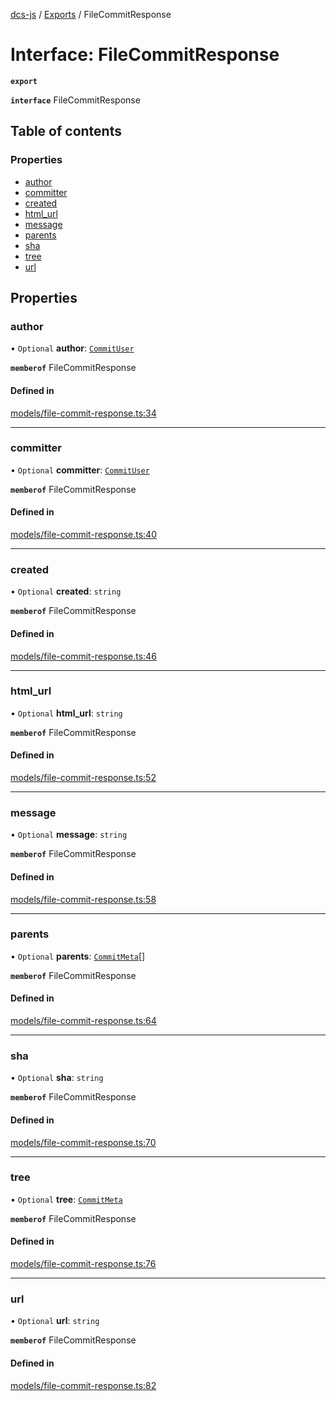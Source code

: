 [dcs-js](../README.md) / [Exports](../modules.md) / FileCommitResponse

# Interface: FileCommitResponse

**`export`**

**`interface`** FileCommitResponse

## Table of contents

### Properties

- [author](FileCommitResponse.md#author)
- [committer](FileCommitResponse.md#committer)
- [created](FileCommitResponse.md#created)
- [html\_url](FileCommitResponse.md#html_url)
- [message](FileCommitResponse.md#message)
- [parents](FileCommitResponse.md#parents)
- [sha](FileCommitResponse.md#sha)
- [tree](FileCommitResponse.md#tree)
- [url](FileCommitResponse.md#url)

## Properties

### <a id="author" name="author"></a> author

• `Optional` **author**: [`CommitUser`](CommitUser.md)

**`memberof`** FileCommitResponse

#### Defined in

[models/file-commit-response.ts:34](https://github.com/unfoldingWord/dcs-js/blob/09d5a5e/models/file-commit-response.ts#L34)

___

### <a id="committer" name="committer"></a> committer

• `Optional` **committer**: [`CommitUser`](CommitUser.md)

**`memberof`** FileCommitResponse

#### Defined in

[models/file-commit-response.ts:40](https://github.com/unfoldingWord/dcs-js/blob/09d5a5e/models/file-commit-response.ts#L40)

___

### <a id="created" name="created"></a> created

• `Optional` **created**: `string`

**`memberof`** FileCommitResponse

#### Defined in

[models/file-commit-response.ts:46](https://github.com/unfoldingWord/dcs-js/blob/09d5a5e/models/file-commit-response.ts#L46)

___

### <a id="html_url" name="html_url"></a> html\_url

• `Optional` **html\_url**: `string`

**`memberof`** FileCommitResponse

#### Defined in

[models/file-commit-response.ts:52](https://github.com/unfoldingWord/dcs-js/blob/09d5a5e/models/file-commit-response.ts#L52)

___

### <a id="message" name="message"></a> message

• `Optional` **message**: `string`

**`memberof`** FileCommitResponse

#### Defined in

[models/file-commit-response.ts:58](https://github.com/unfoldingWord/dcs-js/blob/09d5a5e/models/file-commit-response.ts#L58)

___

### <a id="parents" name="parents"></a> parents

• `Optional` **parents**: [`CommitMeta`](CommitMeta.md)[]

**`memberof`** FileCommitResponse

#### Defined in

[models/file-commit-response.ts:64](https://github.com/unfoldingWord/dcs-js/blob/09d5a5e/models/file-commit-response.ts#L64)

___

### <a id="sha" name="sha"></a> sha

• `Optional` **sha**: `string`

**`memberof`** FileCommitResponse

#### Defined in

[models/file-commit-response.ts:70](https://github.com/unfoldingWord/dcs-js/blob/09d5a5e/models/file-commit-response.ts#L70)

___

### <a id="tree" name="tree"></a> tree

• `Optional` **tree**: [`CommitMeta`](CommitMeta.md)

**`memberof`** FileCommitResponse

#### Defined in

[models/file-commit-response.ts:76](https://github.com/unfoldingWord/dcs-js/blob/09d5a5e/models/file-commit-response.ts#L76)

___

### <a id="url" name="url"></a> url

• `Optional` **url**: `string`

**`memberof`** FileCommitResponse

#### Defined in

[models/file-commit-response.ts:82](https://github.com/unfoldingWord/dcs-js/blob/09d5a5e/models/file-commit-response.ts#L82)
